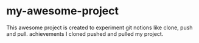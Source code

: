 # my-awesome-project
This awesome project is created to experiment git notions like clone, push and pull.
achievements I cloned pushed and pulled my project.